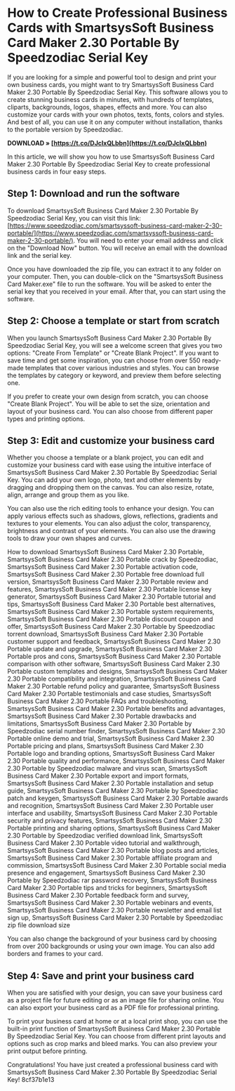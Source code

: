 # How to Create Professional Business Cards with SmartsysSoft Business Card Maker 2.30 Portable By Speedzodiac Serial Key
 
If you are looking for a simple and powerful tool to design and print your own business cards, you might want to try SmartsysSoft Business Card Maker 2.30 Portable By Speedzodiac Serial Key. This software allows you to create stunning business cards in minutes, with hundreds of templates, cliparts, backgrounds, logos, shapes, effects and more. You can also customize your cards with your own photos, texts, fonts, colors and styles. And best of all, you can use it on any computer without installation, thanks to the portable version by Speedzodiac.
 
**DOWNLOAD » [https://t.co/DJclxQLbbn](https://t.co/DJclxQLbbn)**


 
In this article, we will show you how to use SmartsysSoft Business Card Maker 2.30 Portable By Speedzodiac Serial Key to create professional business cards in four easy steps.
 
## Step 1: Download and run the software
 
To download SmartsysSoft Business Card Maker 2.30 Portable By Speedzodiac Serial Key, you can visit this link: [https://www.speedzodiac.com/smartsyssoft-business-card-maker-2-30-portable/](https://www.speedzodiac.com/smartsyssoft-business-card-maker-2-30-portable/). You will need to enter your email address and click on the "Download Now" button. You will receive an email with the download link and the serial key.
 
Once you have downloaded the zip file, you can extract it to any folder on your computer. Then, you can double-click on the "SmartsysSoft Business Card Maker.exe" file to run the software. You will be asked to enter the serial key that you received in your email. After that, you can start using the software.
 
## Step 2: Choose a template or start from scratch
 
When you launch SmartsysSoft Business Card Maker 2.30 Portable By Speedzodiac Serial Key, you will see a welcome screen that gives you two options: "Create From Template" or "Create Blank Project". If you want to save time and get some inspiration, you can choose from over 550 ready-made templates that cover various industries and styles. You can browse the templates by category or keyword, and preview them before selecting one.
 
If you prefer to create your own design from scratch, you can choose "Create Blank Project". You will be able to set the size, orientation and layout of your business card. You can also choose from different paper types and printing options.
 
## Step 3: Edit and customize your business card
 
Whether you choose a template or a blank project, you can edit and customize your business card with ease using the intuitive interface of SmartsysSoft Business Card Maker 2.30 Portable By Speedzodiac Serial Key. You can add your own logo, photo, text and other elements by dragging and dropping them on the canvas. You can also resize, rotate, align, arrange and group them as you like.
 
You can also use the rich editing tools to enhance your design. You can apply various effects such as shadows, glows, reflections, gradients and textures to your elements. You can also adjust the color, transparency, brightness and contrast of your elements. You can also use the drawing tools to draw your own shapes and curves.
 
How to download SmartsysSoft Business Card Maker 2.30 Portable,  SmartsysSoft Business Card Maker 2.30 Portable crack by Speedzodiac,  SmartsysSoft Business Card Maker 2.30 Portable activation code,  SmartsysSoft Business Card Maker 2.30 Portable free download full version,  SmartsysSoft Business Card Maker 2.30 Portable review and features,  SmartsysSoft Business Card Maker 2.30 Portable license key generator,  SmartsysSoft Business Card Maker 2.30 Portable tutorial and tips,  SmartsysSoft Business Card Maker 2.30 Portable best alternatives,  SmartsysSoft Business Card Maker 2.30 Portable system requirements,  SmartsysSoft Business Card Maker 2.30 Portable discount coupon and offer,  SmartsysSoft Business Card Maker 2.30 Portable by Speedzodiac torrent download,  SmartsysSoft Business Card Maker 2.30 Portable customer support and feedback,  SmartsysSoft Business Card Maker 2.30 Portable update and upgrade,  SmartsysSoft Business Card Maker 2.30 Portable pros and cons,  SmartsysSoft Business Card Maker 2.30 Portable comparison with other software,  SmartsysSoft Business Card Maker 2.30 Portable custom templates and designs,  SmartsysSoft Business Card Maker 2.30 Portable compatibility and integration,  SmartsysSoft Business Card Maker 2.30 Portable refund policy and guarantee,  SmartsysSoft Business Card Maker 2.30 Portable testimonials and case studies,  SmartsysSoft Business Card Maker 2.30 Portable FAQs and troubleshooting,  SmartsysSoft Business Card Maker 2.30 Portable benefits and advantages,  SmartsysSoft Business Card Maker 2.30 Portable drawbacks and limitations,  SmartsysSoft Business Card Maker 2.30 Portable by Speedzodiac serial number finder,  SmartsysSoft Business Card Maker 2.30 Portable online demo and trial,  SmartsysSoft Business Card Maker 2.30 Portable pricing and plans,  SmartsysSoft Business Card Maker 2.30 Portable logo and branding options,  SmartsysSoft Business Card Maker 2.30 Portable quality and performance,  SmartsysSoft Business Card Maker 2.30 Portable by Speedzodiac malware and virus scan,  SmartsysSoft Business Card Maker 2.30 Portable export and import formats,  SmartsysSoft Business Card Maker 2.30 Portable installation and setup guide,  SmartsysSoft Business Card Maker 2.30 Portable by Speedzodiac patch and keygen,  SmartsysSoft Business Card Maker 2.30 Portable awards and recognition,  SmartsysSoft Business Card Maker 2.30 Portable user interface and usability,  SmartsysSoft Business Card Maker 2.30 Portable security and privacy features,  SmartsysSoft Business Card Maker 2.30 Portable printing and sharing options,  SmartsysSoft Business Card Maker 2.30 Portable by Speedzodiac verified download link,  SmartsysSoft Business Card Maker 2.30 Portable video tutorial and walkthrough,  SmartsysSoft Business Card Maker 2.30 Portable blog posts and articles,  SmartsysSoft Business Card Maker 2.30 Portable affiliate program and commission,  SmartsysSoft Business Card Maker 2.30 Portable social media presence and engagement,  SmartsysSoft Business Card Maker 2.30 Portable by Speedzodiac rar password recovery,  SmartsysSoft Business Card Maker 2.30 Portable tips and tricks for beginners,  SmartsysSoft Business Card Maker 2.30 Portable feedback form and survey,  SmartsysSoft Business Card Maker 2.30 Portable webinars and events,  SmartsysSoft Business Card Maker 2.30 Portable newsletter and email list sign up,  SmartsysSoft Business Card Maker 2.30 Portable by Speedzodiac zip file download size
 
You can also change the background of your business card by choosing from over 200 backgrounds or using your own image. You can also add borders and frames to your card.
 
## Step 4: Save and print your business card
 
When you are satisfied with your design, you can save your business card as a project file for future editing or as an image file for sharing online. You can also export your business card as a PDF file for professional printing.
 
To print your business card at home or at a local print shop, you can use the built-in print function of SmartsysSoft Business Card Maker 2.30 Portable By Speedzodiac Serial Key. You can choose from different print layouts and options such as crop marks and bleed marks. You can also preview your print output before printing.
 
Congratulations! You have just created a professional business card with SmartsysSoft Business Card Maker 2.30 Portable By Speedzodiac Serial Key!
 8cf37b1e13
 
